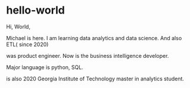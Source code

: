 # hello-world

Hi, World,

Michael is here. I am learning data analytics and data science. And also ETL( since 2020)

was product engineer. Now is the business intelligence developer.

Major language is python, SQL.

 is also 2020 Georgia Institute of Technology master in analytics student. 

